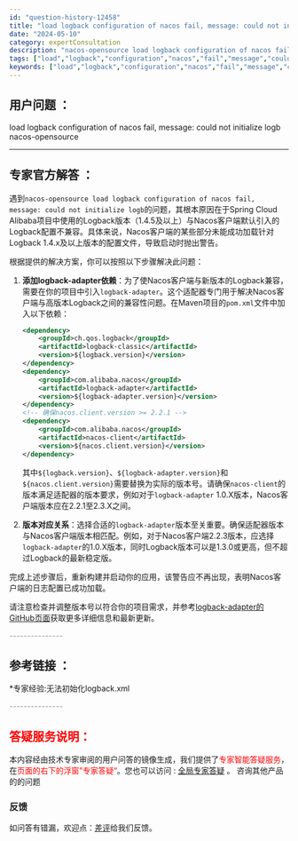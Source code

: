 ```yaml
---
id: "question-history-12458"
title: "load logback configuration of nacos fail, message: could not initialize logb nacos-opensource"
date: "2024-05-10"
category: expertConsultation
description: "nacos-opensource load logback configuration of nacos fail, message: could not initialize logb"
tags: ["load","logback","configuration","nacos","fail","message","could not initialize","logb"]
keywords: ["load","logback","configuration","nacos","fail","message","could not initialize","logb"]
---
```


## 用户问题 ： 
 load logback configuration of nacos fail, message: could not initialize logb nacos-opensource 

---------------
## 专家官方解答 ：

遇到`nacos-opensource load logback configuration of nacos fail, message: could not initialize logb`的问题，其根本原因在于Spring Cloud Alibaba项目中使用的Logback版本（1.4.5及以上）与Nacos客户端默认引入的Logback配置不兼容。具体来说，Nacos客户端的某些部分未能成功加载针对Logback 1.4.x及以上版本的配置文件，导致启动时抛出警告。

根据提供的解决方案，你可以按照以下步骤解决此问题：

1. **添加logback-adapter依赖**：为了使Nacos客户端与新版本的Logback兼容，需要在你的项目中引入`logback-adapter`。这个适配器专门用于解决Nacos客户端与高版本Logback之间的兼容性问题。在Maven项目的`pom.xml`文件中加入以下依赖：

   ```xml
   <dependency>
       <groupId>ch.qos.logback</groupId>
       <artifactId>logback-classic</artifactId>
       <version>${logback.version}</version>
   </dependency>
   <dependency>
       <groupId>com.alibaba.nacos</groupId>
       <artifactId>logback-adapter</artifactId>
       <version>${logback-adapter.version}</version>
   </dependency>
   <!-- 确保nacos.client.version >= 2.2.1 -->
   <dependency>
       <groupId>com.alibaba.nacos</groupId>
       <artifactId>nacos-client</artifactId>
       <version>${nacos.client.version}</version>
   </dependency>
   ```

   其中`${logback.version}`、`${logback-adapter.version}`和`${nacos.client.version}`需要替换为实际的版本号。请确保`nacos-client`的版本满足适配器的版本要求，例如对于`logback-adapter` 1.0.X版本，Nacos客户端版本应在2.2.1至2.3.X之间。

2. **版本对应关系**：选择合适的`logback-adapter`版本至关重要。确保适配器版本与Nacos客户端版本相匹配。例如，对于Nacos客户端2.2.3版本，应选择`logback-adapter`的1.0.X版本，同时Logback版本可以是1.3.0或更高，但不超过Logback的最新稳定版。

完成上述步骤后，重新构建并启动你的应用，该警告应不再出现，表明Nacos客户端的日志配置已成功加载。

请注意检查并调整版本号以符合你的项目需求，并参考[logback-adapter的GitHub页面](https://github.com/nacos-group/logback-adapter)获取更多详细信息和最新更新。


<font color="#949494">---------------</font> 


## 参考链接 ：

*专家经验:无法初始化logback.xml 


 <font color="#949494">---------------</font> 
 


## <font color="#FF0000">答疑服务说明：</font> 

本内容经由技术专家审阅的用户问答的镜像生成，我们提供了<font color="#FF0000">专家智能答疑服务</font>，在<font color="#FF0000">页面的右下的浮窗”专家答疑“</font>。您也可以访问 : [全局专家答疑](https://opensource.alibaba.com/chatBot) 。 咨询其他产品的的问题

### 反馈
如问答有错漏，欢迎点：[差评](https://ai.nacos.io/user/feedbackByEnhancerGradePOJOID?enhancerGradePOJOId=12738)给我们反馈。
